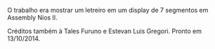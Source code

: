 O trabalho era mostrar um letreiro em um display de 7 segmentos em Assembly Nios II.

Créditos também à Tales Furuno e Estevan Luis Gregori. Pronto em 13/10/2014.
